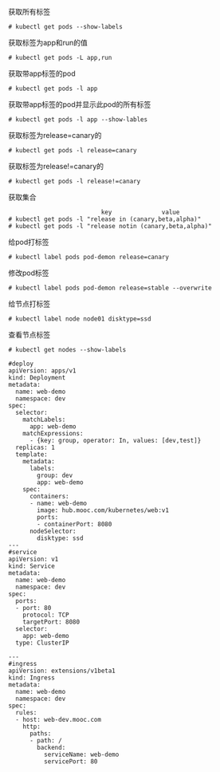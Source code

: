 获取所有标签  
```
# kubectl get pods --show-labels
```  

获取标签为app和run的值  
```
# kubectl get pods -L app,run
```  

获取带app标签的pod  
```
# kubectl get pods -l app
```  

获取带app标签的pod并显示此pod的所有标签  
```
# kubectl get pods -l app --show-lables
```  

获取标签为release=canary的  
```
# kubectl get pods -l release=canary
```  

获取标签为release!=canary的  
```
# kubectl get pods -l release!=canary
```  

获取集合  
```
                          key              value
# kubectl get pods -l "release in (canary,beta,alpha)"
# kubectl get pods -l "release notin (canary,beta,alpha)"
```  

给pod打标签  
```
# kubectl label pods pod-demon release=canary
```  

修改pod标签  
```
# kubectl label pods pod-demon release=stable --overwrite
```  

给节点打标签  
```
# kubectl label node node01 disktype=ssd
```  

查看节点标签  
```
# kubectl get nodes --show-labels
```  


```
#deploy
apiVersion: apps/v1
kind: Deployment
metadata:
  name: web-demo
  namespace: dev
spec:
  selector:
    matchLabels:
      app: web-demo
    matchExpressions:
      - {key: group, operator: In, values: [dev,test]}
  replicas: 1
  template:
    metadata:
      labels:
        group: dev
        app: web-demo
    spec:
      containers:
      - name: web-demo
        image: hub.mooc.com/kubernetes/web:v1
        ports:
        - containerPort: 8080
      nodeSelector:
        disktype: ssd
---
#service
apiVersion: v1
kind: Service
metadata:
  name: web-demo
  namespace: dev
spec:
  ports:
  - port: 80
    protocol: TCP
    targetPort: 8080
  selector:
    app: web-demo
  type: ClusterIP

---
#ingress
apiVersion: extensions/v1beta1
kind: Ingress
metadata:
  name: web-demo
  namespace: dev
spec:
  rules:
  - host: web-dev.mooc.com
    http:
      paths:
      - path: /
        backend:
          serviceName: web-demo
          servicePort: 80
```
